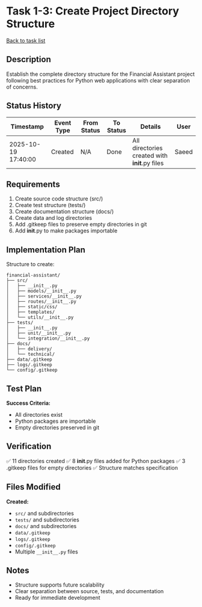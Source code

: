 # Task 1-3: Create Project Directory Structure

[Back to task list](./tasks.md)

## Description

Establish the complete directory structure for the Financial Assistant project following best practices for Python web applications with clear separation of concerns.

## Status History

| Timestamp | Event Type | From Status | To Status | Details | User |
|-----------|------------|-------------|-----------|---------|------|
| 2025-10-19 17:40:00 | Created | N/A | Done | All directories created with __init__.py files | Saeed |

## Requirements

1. Create source code structure (src/)
2. Create test structure (tests/)
3. Create documentation structure (docs/)
4. Create data and log directories
5. Add .gitkeep files to preserve empty directories in git
6. Add __init__.py to make packages importable

## Implementation Plan

Structure to create:
```
financial-assistant/
├── src/
│   ├── __init__.py
│   ├── models/__init__.py
│   ├── services/__init__.py
│   ├── routes/__init__.py
│   ├── static/css/
│   ├── templates/
│   └── utils/__init__.py
├── tests/
│   ├── __init__.py
│   ├── unit/__init__.py
│   └── integration/__init__.py
├── docs/
│   ├── delivery/
│   └── technical/
├── data/.gitkeep
├── logs/.gitkeep
└── config/.gitkeep
```

## Test Plan

**Success Criteria:**
- All directories exist
- Python packages are importable
- Empty directories preserved in git

## Verification

✅ 11 directories created
✅ 8 __init__.py files added for Python packages
✅ 3 .gitkeep files for empty directories
✅ Structure matches specification

## Files Modified

**Created:**
- `src/` and subdirectories
- `tests/` and subdirectories
- `docs/` and subdirectories
- `data/.gitkeep`
- `logs/.gitkeep`
- `config/.gitkeep`
- Multiple `__init__.py` files

## Notes

- Structure supports future scalability
- Clear separation between source, tests, and documentation
- Ready for immediate development

